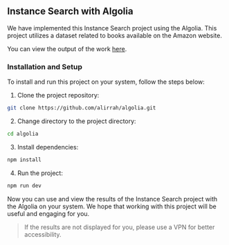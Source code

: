 ## Instance Search with Algolia

We have implemented this Instance Search project using the Algolia. This project utilizes a dataset related to books available on the Amazon website.

You can view the output of the work [here](https://alirrah.github.io/algolia/).

### Installation and Setup

To install and run this project on your system, follow the steps below:

1. Clone the project repository:

```bash
git clone https://github.com/alirrah/algolia.git
```

2. Change directory to the project directory:

```bash
cd algolia
```

3. Install dependencies:

```bash
npm install
```

4. Run the project:

```bash
npm run dev
```

Now you can use and view the results of the Instance Search project with the Algolia on your system. We hope that working with this project will be useful and engaging for you.

> If the results are not displayed for you, please use a VPN for better accessibility.